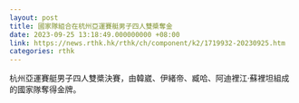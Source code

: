 ```yaml
---
layout: post
title: 國家隊組合在杭州亞運賽艇男子四人雙槳奪金
date: 2023-09-25 13:18:49.000000000 +08:00
link: https://news.rthk.hk/rthk/ch/component/k2/1719932-20230925.htm
categories: rthk
---
```


杭州亞運賽艇男子四人雙槳決賽，由韓崴、伊緒帝、臧哈、阿迪裡江·蘇裡坦組成的國家隊奪得金牌。
